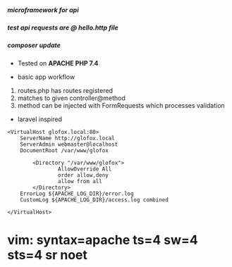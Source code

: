 ##### microframework for api
##### test api requests are @ hello.http file
##### composer update 
- Tested on <b>APACHE PHP 7.4</b>

- basic app workflow 
1. routes.php has routes registered
2. matches to given controller@method
3. method can be injected with FormRequests
which processes validation

- laravel inspired
```
<VirtualHost glofox.local:80>
	ServerName http://glofox.local
	ServerAdmin webmaster@localhost
	DocumentRoot /var/www/glofox
        
        <Directory "/var/www/glofox">
                AllowOverride All
                order allow,deny
                allow from all
        </Directory>
	ErrorLog ${APACHE_LOG_DIR}/error.log
	CustomLog ${APACHE_LOG_DIR}/access.log combined

</VirtualHost>
```
# vim: syntax=apache ts=4 sw=4 sts=4 sr noet

